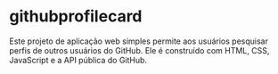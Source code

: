 # githubprofilecard
Este projeto de aplicação web simples permite aos usuários pesquisar perfis de outros usuários do GitHub. Ele é construído com HTML, CSS, JavaScript e a API pública do GitHub.
